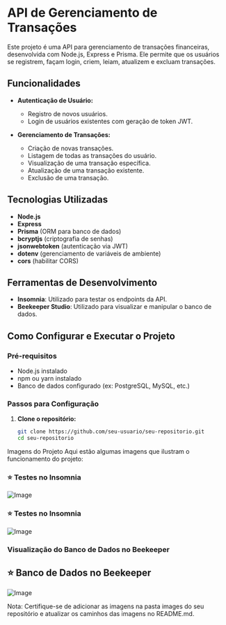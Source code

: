 # API de Gerenciamento de Transações

Este projeto é uma API para gerenciamento de transações financeiras, desenvolvida com Node.js, Express e Prisma. Ele permite que os usuários se registrem, façam login, criem, leiam, atualizem e excluam transações.

## Funcionalidades

- **Autenticação de Usuário:**
  - Registro de novos usuários.
  - Login de usuários existentes com geração de token JWT.

- **Gerenciamento de Transações:**
  - Criação de novas transações.
  - Listagem de todas as transações do usuário.
  - Visualização de uma transação específica.
  - Atualização de uma transação existente.
  - Exclusão de uma transação.

## Tecnologias Utilizadas

- **Node.js**
- **Express**
- **Prisma** (ORM para banco de dados)
- **bcryptjs** (criptografia de senhas)
- **jsonwebtoken** (autenticação via JWT)
- **dotenv** (gerenciamento de variáveis de ambiente)
- **cors** (habilitar CORS)

## Ferramentas de Desenvolvimento

- **Insomnia**: Utilizado para testar os endpoints da API.
- **Beekeeper Studio**: Utilizado para visualizar e manipular o banco de dados.

## Como Configurar e Executar o Projeto

### Pré-requisitos

- Node.js instalado
- npm ou yarn instalado
- Banco de dados configurado (ex: PostgreSQL, MySQL, etc.)

### Passos para Configuração

1. **Clone o repositório:**

   ```bash
   git clone https://github.com/seu-usuario/seu-repositorio.git
   cd seu-repositorio

Imagens do Projeto
Aqui estão algumas imagens que ilustram o funcionamento do projeto:

 ### ⭐ Testes no Insomnia

![Image]()

### ⭐ Testes no Insomnia
![Image]()

### Visualização do Banco de Dados no Beekeeper
## ⭐ Banco de Dados no Beekeeper
![Image]()

Nota: Certifique-se de adicionar as imagens na pasta images do seu repositório e atualizar os caminhos das imagens no README.md.
